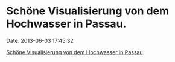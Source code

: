 Schöne Visualisierung von dem Hochwasser in Passau.
===================================================

Date: 2013-06-03 17:45:32

[Schöne Visualisierung von dem Hochwasser in
Passau](https://lh6.googleusercontent.com/-jvnoWASUFqE/UaxC3TyFXOI/AAAAAAABQFs/xD4-CuR-Fow/w506-h380-o/vIb7VU.gif).
